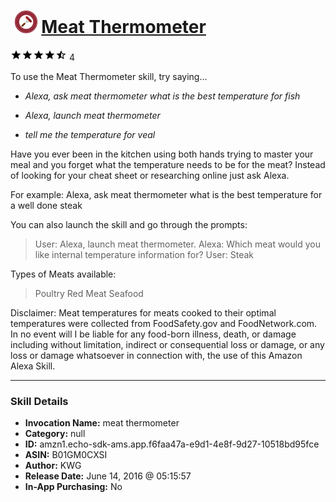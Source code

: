 # &nbsp;<img src="skill_icon" alt="Meat Thermometer icon" width="36"> [Meat Thermometer](http://alexa.amazon.com/#skills/amzn1.echo-sdk-ams.app.f6faa47a-e9d1-4e8f-9d27-10518bd95fce)
![4.3 stars](../../images/ic_star_black_18dp_1x.png)![4.3 stars](../../images/ic_star_black_18dp_1x.png)![4.3 stars](../../images/ic_star_black_18dp_1x.png)![4.3 stars](../../images/ic_star_black_18dp_1x.png)![4.3 stars](../../images/ic_star_half_black_18dp_1x.png) 4

To use the Meat Thermometer skill, try saying...

* *Alexa, ask meat thermometer what is the best temperature for fish*

* *Alexa, launch meat thermometer*

* *tell me the temperature for veal*

Have you ever been in the kitchen using both hands trying to master your meal and you forget what the temperature needs to be for the meat?  Instead of looking for your cheat sheet or researching online just ask Alexa.

For example:
Alexa, ask meat thermometer what is the best temperature for a well done steak

You can also launch the skill and go through the prompts:
> User: Alexa, launch meat thermometer.
> Alexa: Which meat would you like internal temperature information for?
> User: Steak

Types of Meats available:
> Poultry
> Red Meat
> Seafood

Disclaimer: Meat temperatures for meats cooked to their optimal temperatures were collected from FoodSafety.gov and FoodNetwork.com.  In no event will I be liable for any food-born illness,  death, or damage including without limitation, indirect or consequential loss or damage, or any loss or damage whatsoever in connection with, the use of this Amazon Alexa Skill.

***

### Skill Details

* **Invocation Name:** meat thermometer
* **Category:** null
* **ID:** amzn1.echo-sdk-ams.app.f6faa47a-e9d1-4e8f-9d27-10518bd95fce
* **ASIN:** B01GM0CXSI
* **Author:** KWG
* **Release Date:** June 14, 2016 @ 05:15:57
* **In-App Purchasing:** No
